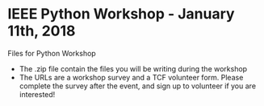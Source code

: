 # IEEE Python Workshop - January 11th, 2018
Files for Python Workshop

- The .zip file contain the files you will be writing during the workshop
- The URLs are a workshop survey and a TCF volunteer form. Please complete the survey after the event, and sign up to volunteer if you are interested!
